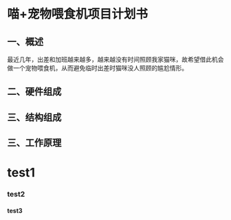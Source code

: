
喵+宠物喂食机项目计划书
==
一、概述
--
  最近几年，出差和加班越来越多，越来越没有时间照顾我家猫咪，故希望借此机会做一个宠物喂食机，从而避免临时出差时猫咪没人照顾的尴尬情形。

二、硬件组成
--

三、结构组成
--


三、工作原理
--

# test1

### test2

#### test3
